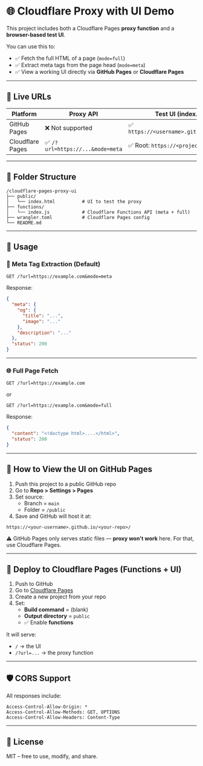 # 🌐 Cloudflare Proxy with UI Demo

This project includes both a Cloudflare Pages **proxy function** and a **browser-based test UI**.

You can use this to:

- ✅ Fetch the full HTML of a page (`mode=full`)
- ✅ Extract meta tags from the page head (`mode=meta`)
- ✅ View a working UI directly via **GitHub Pages** or **Cloudflare Pages**

---

## 🚀 Live URLs

| Platform         | Proxy API                       | Test UI (index.html)                   |
|------------------|----------------------------------|----------------------------------------|
| GitHub Pages     | ❌ Not supported                 | ✅ `https://<username>.github.io/<repo>/` |
| Cloudflare Pages | ✅ `/?url=https://...&mode=meta` | ✅ Root: `https://<project>.pages.dev/`  |

---

## 📁 Folder Structure

```
/cloudflare-pages-proxy-ui
├── public/
│   └── index.html          # UI to test the proxy
├── functions/
│   └── index.js            # Cloudflare Functions API (meta + full)
├── wrangler.toml           # Cloudflare Pages config
└── README.md
```

---

## 🔧 Usage

### 🧠 Meta Tag Extraction (Default)

```
GET /?url=https://example.com&mode=meta
```

Response:

```json
{
  "meta": {
    "og": {
      "title": "...",
      "image": "..."
    },
    "description": "..."
  },
  "status": 200
}
```

---

### 🌐 Full Page Fetch

```
GET /?url=https://example.com
```

or

```
GET /?url=https://example.com&mode=full
```

Response:

```json
{
  "content": "<!doctype html>....</html>",
  "status": 200
}
```

---

## 🧪 How to View the UI on GitHub Pages

1. Push this project to a public GitHub repo
2. Go to **Repo > Settings > Pages**
3. Set source:
   - Branch = `main`
   - Folder = `/public`
4. Save and GitHub will host it at:

```
https://<your-username>.github.io/<your-repo>/
```

⚠️ GitHub Pages only serves static files — **proxy won't work** here. For that, use Cloudflare Pages.

---

## 🚀 Deploy to Cloudflare Pages (Functions + UI)

1. Push to GitHub
2. Go to [Cloudflare Pages](https://pages.cloudflare.com)
3. Create a new project from your repo
4. Set:
   - **Build command** = (blank)
   - **Output directory** = `public`
   - ✅ Enable **functions**

It will serve:
- `/` → the UI
- `/?url=...` → the proxy function

---

## 🛡 CORS Support

All responses include:

```
Access-Control-Allow-Origin: *
Access-Control-Allow-Methods: GET, OPTIONS
Access-Control-Allow-Headers: Content-Type
```

---

## 📃 License

MIT – free to use, modify, and share.